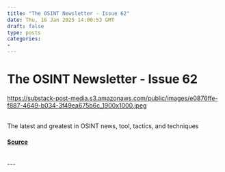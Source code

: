 ```yaml
---
title: "The OSINT Newsletter - Issue 62"
date: Thu, 16 Jan 2025 14:00:53 GMT
draft: false
type: posts
categories: 
- 
---
```

# The OSINT Newsletter - Issue 62
https://substack-post-media.s3.amazonaws.com/public/images/e0876ffe-f887-4649-b034-3f49ea675b6c_1900x1000.jpeg
<br/>

<br/>
The latest and greatest in OSINT news, tool, tactics, and techniques

#### [Source](https://osintnewsletter.com/p/62)

<br/>
---
